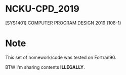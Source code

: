 # NCKU-CPD_2019
 [SYS1401] COMPUTER PROGRAM DESIGN 2019 (108-1)

# Note
This set of homework/code was tested on Fortran90.

BTW I'm sharing contents **ILLEGALLY**.